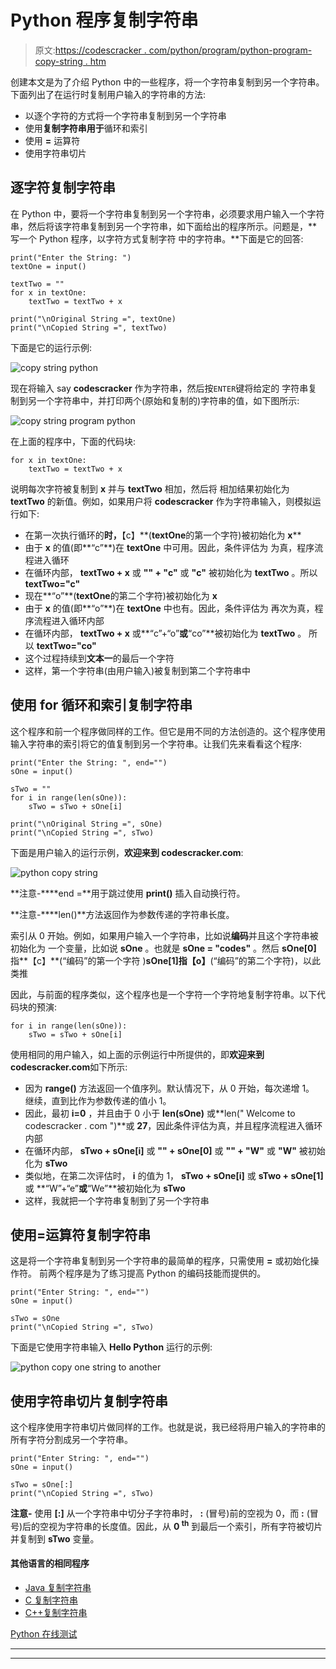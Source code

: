 # Python 程序复制字符串

> 原文:[https://codescracker . com/python/program/python-program-copy-string . htm](https://codescracker.com/python/program/python-program-copy-string.htm)

创建本文是为了介绍 Python 中的一些程序，将一个字符串复制到另一个字符串。下面列出了在运行时复制用户输入的字符串的方法:

*   以逐个字符的方式将一个字符串复制到另一个字符串
*   使用**复制字符串用于**循环和索引
*   使用 **=** 运算符
*   使用字符串切片

## 逐字符复制字符串

在 Python 中，要将一个字符串复制到另一个字符串，必须要求用户输入一个字符串，然后将该字符串复制到另一个字符串，如下面给出的程序所示。问题是，**写一个 Python 程序，以字符方式复制字符 中的字符串。**下面是它的回答:

```
print("Enter the String: ")
textOne = input()

textTwo = ""
for x in textOne:
    textTwo = textTwo + x

print("\nOriginal String =", textOne)
print("\nCopied String =", textTwo)
```

下面是它的运行示例:

![copy string python](../Images/2ba752c3300e66056d63b65cbac99733.png)

现在将输入 say **codescracker** 作为字符串，然后按`ENTER`键将给定的 字符串复制到另一个字符串中，并打印两个(原始和复制的)字符串的值，如下图所示:

![copy string program python](../Images/59539de38888739b418ecfb6c4127d45.png)

在上面的程序中，下面的代码块:

```
for x in textOne:
    textTwo = textTwo + x
```

说明每次字符被复制到 **x** 并与 **textTwo** 相加，然后将 相加结果初始化为 **textTwo** 的新值。例如，如果用户将 **codescracker** 作为字符串输入，则模拟运行如下:

*   在第一次执行循环的**时，**【c】**(**textOne**的第一个字符)被初始化为 **x****
*   由于 **x** 的值(即**“c”**)在 **textOne** 中可用。因此，条件评估为 为真，程序流程进入循环
*   在循环内部， **textTwo + x** 或 **"" + "c"** 或 **"c"** 被初始化为 **textTwo** 。所以 **textTwo="c"**
*   现在**“o”**(**textOne**的第二个字符)被初始化为 **x**
*   由于 **x** 的值(即**“o”**)在 **textOne** 中也有。因此，条件评估为 再次为真，程序流程进入循环内部
*   在循环内部， **textTwo + x** 或**“c”+“o”**或**“co”**被初始化为 **textTwo** 。 所以 **textTwo="co"**
*   这个过程持续到**文本一**的最后一个字符
*   这样，第一个字符串(由用户输入)被复制到第二个字符串中

## 使用 for 循环和索引复制字符串

这个程序和前一个程序做同样的工作。但它是用不同的方法创造的。这个程序使用输入字符串的索引将它的值复制到另一个字符串。让我们先来看看这个程序:

```
print("Enter the String: ", end="")
sOne = input()

sTwo = ""
for i in range(len(sOne)):
    sTwo = sTwo + sOne[i]

print("\nOriginal String =", sOne)
print("\nCopied String =", sTwo)
```

下面是用户输入的运行示例，**欢迎来到 codescracker.com**:

![python copy string](../Images/68c2e2260dda5e4ce2b421a658f6157b.png)

**注意-****end =**用于跳过使用 **print()** 插入自动换行符。

**注意-****len()**方法返回作为参数传递的字符串长度。

索引从 0 开始。例如，如果用户输入一个字符串，比如说**编码**并且这个字符串被初始化为 一个变量，比如说 **sOne** 。也就是 **sOne = "codes"** 。然后 **sOne[0]** 指**【c】**(“编码”的第一个字符 )**sOne[1]**指**【o】**(“编码”的第二个字符)，以此类推

因此，与前面的程序类似，这个程序也是一个字符一个字符地复制字符串。以下代码块的预演:

```
for i in range(len(sOne)):
    sTwo = sTwo + sOne[i]
```

使用相同的用户输入，如上面的示例运行中所提供的，即**欢迎来到 codescracker.com**如下所示:

*   因为 **range()** 方法返回一个值序列。默认情况下，从 0 开始，每次递增 1。 继续，直到比作为参数传递的值小 1。
*   因此，最初 **i=0** ，并且由于 0 小于 **len(sOne)** 或**len(" Welcome to codescracker . com ")**或 **27**，因此条件评估为真，并且程序流程进入循环内部
*   在循环内部， **sTwo + sOne[i]** 或 **"" + sOne[0]** 或 **"" + "W"** 或 **"W"** 被初始化为 **sTwo**
*   类似地，在第二次评估时， **i** 的值为 1， **sTwo + sOne[i]** 或 **sTwo + sOne[1]** 或 **“W”+“e”**或**“We”**被初始化为 **sTwo**
*   这样，我就把一个字符串复制到了另一个字符串

## 使用=运算符复制字符串

这是将一个字符串复制到另一个字符串的最简单的程序，只需使用 **=** 或初始化操作符。 前两个程序是为了练习提高 Python 的编码技能而提供的。

```
print("Enter String: ", end="")
sOne = input()

sTwo = sOne
print("\nCopied String =", sTwo)
```

下面是它使用字符串输入 **Hello Python** 运行的示例:

![python copy one string to another](../Images/2f8f061683a5ca500a52fd4d81914e9d.png)

## 使用字符串切片复制字符串

这个程序使用字符串切片做同样的工作。也就是说，我已经将用户输入的字符串的所有字符分割成另一个字符串。

```
print("Enter String: ", end="")
sOne = input()

sTwo = sOne[:]
print("\nCopied String =", sTwo)
```

**注意-** 使用 **[:]** 从一个字符串中切分子字符串时， **:** (冒号)前的空视为 0，而 **:** (冒号)后的空视为字符串的长度值。因此，从 **0 <sup>th</sup>** 到最后一个索引，所有字符被切片并复制到 **sTwo** 变量。

#### 其他语言的相同程序

*   [Java 复制字符串](/java/program/java-program-copy-string.htm)
*   [C 复制字符串](/c/program/c-program-copy-string.htm)
*   [C++复制字符串](/cpp/program/cpp-program-copy-string.htm)

[Python 在线测试](/exam/showtest.php?subid=10)

* * *

* * *
